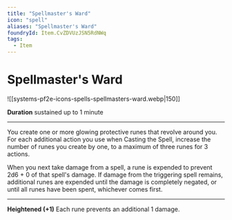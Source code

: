 ```yaml
---
title: "Spellmaster's Ward"
icon: "spell"
aliases: "Spellmaster's Ward"
foundryId: Item.CvZDVUzJSN5RdNWq
tags:
  - Item
---
```


# Spellmaster's Ward
![[systems-pf2e-icons-spells-spellmasters-ward.webp|150]]

**Duration** sustained up to 1 minute

* * *

You create one or more glowing protective runes that revolve around you. For each additional action you use when Casting the Spell, increase the number of runes you create by one, to a maximum of three runes for 3 actions.

When you next take damage from a spell, a rune is expended to prevent 2d6 + 0 of that spell's damage. If damage from the triggering spell remains, additional runes are expended until the damage is completely negated, or until all runes have been spent, whichever comes first.

* * *

**Heightened (+1)** Each rune prevents an additional 1 damage.
